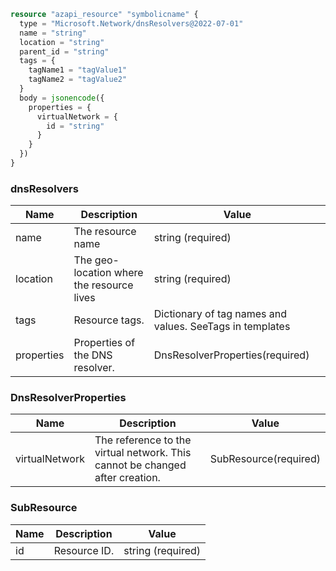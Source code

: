 ```terraform
resource "azapi_resource" "symbolicname" {
  type = "Microsoft.Network/dnsResolvers@2022-07-01"
  name = "string"
  location = "string"
  parent_id = "string"
  tags = {
    tagName1 = "tagValue1"
    tagName2 = "tagValue2"
  }
  body = jsonencode({
    properties = {
      virtualNetwork = {
        id = "string"
      }
    }
  })
}

```

### dnsResolvers

| Name | Description | Value |
|-|-|-|
| name | The resource name | string (required) |
| location | The geo-location where the resource lives | string (required) |
| tags | Resource tags. | Dictionary of tag names and values. SeeTags in templates |
| properties | Properties of the DNS resolver. | DnsResolverProperties(required) |


### DnsResolverProperties

| Name | Description | Value |
|-|-|-|
| virtualNetwork | The reference to the virtual network. This cannot be changed after creation. | SubResource(required) |


### SubResource

| Name | Description | Value |
|-|-|-|
| id | Resource ID. | string (required) |


